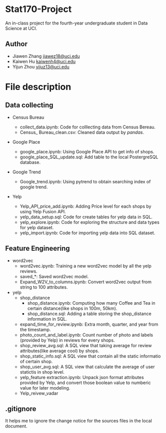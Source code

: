 # Stat170-Project
An in-class project for the fourth-year undergraduate student in Data Science at UCI.

## Author
- Jiawen Zhang jiawez18@uci.edu            
- Kaiwen Hu kaiwenh4@uci.edu 
- Yijun Zhou yijuz13@uci.edu 

# File description
## Data collecting
- Census Bureau
    - collect_data.ipynb: Code for colllecting data from Census Bereau.
    - Census_ Bureau_clean.csv: Cleaned data output by *pandas*.

- Google Place
    - google_place.ipynb: Using Google Place API to get info of shops.
    - google_place_SQL_update.sql: Add table to the local PostergreSQL database.

- Google Trend
    - Google_trend.ipynb: Using pytrend to obtain searching index of google trend. 

- Yelp
    - Yelp_API_price_add.ipynb: Adding Price level for each shops by using Yelp Fusion API. 
    - yelp_data_setup.sql: Code for create tables for yelp data in SQL. 
    - yelp_explore.ipynb: Code for exploring the structure and data types for yelp dataset. 
    - yelp_import.ipynb: Code for importing yelp data into SQL dataset. 

## Feature Engineering
- word2vec
    - word2vec.ipynb: Training a new word2vec model by all the yelp reviews.
    - saved_*: Saved word2vec model.
    - Expand_W2V_to_columns.ipynb: Convert word2vec output from string to 100 attributes. 
- yelp
    - shop_distance
        - shop_distance.ipynb: Computing how many Coffee and Tea in certain distance(like shops in 100m, 50km).
        - shop_distance.sql: Adding a table storing the shop_distance information in SQL.
    - expand_time_for_review.ipynb: Extra month, quarter, and year from the timestamp.
    - photo_count_and_label.ipynb: Count number of photo and labels (provided by Yelp) in reviews for every shops.
    - shop_review_avg.sql: A SQL view that taking average for review attributes(like average cool) by shops.
    - shop_static_info.sql: A SQL view that contain all the static informatio of certain shop.
    - shop_user_avg.sql: A SQL view that calculate the average of user statictis in shop level. 
    - yelp_feature extraction.ipynb: Unpack json format attributes provided by Yelp, and convert those boolean value to numberic value for later modeling.
    - Yelp_reivew_vadar


## .gitignore
It helps me to ignore the change notice for the sources files in the local document. 

